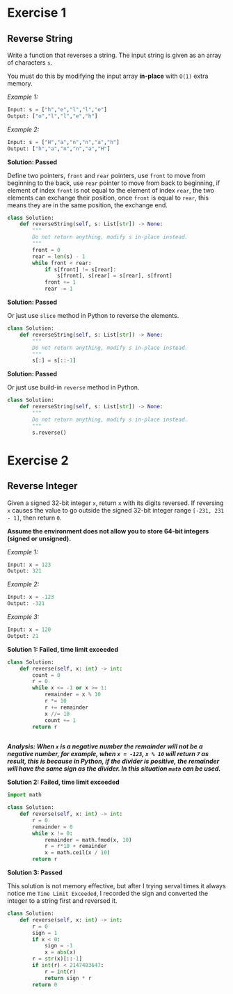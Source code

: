 # Exercise 1

## Reverse String

Write a function that reverses a string. The input string is given as an array of characters `s`.

You must do this by modifying the input array **in-place** with `O(1)` extra memory.

_Example 1:_
```py
Input: s = ["h","e","l","l","o"]
Output: ["o","l","l","e","h"]
```

_Example 2:_
```py
Input: s = ["H","a","n","n","a","h"]
Output: ["h","a","n","n","a","H"]
```

**Solution: Passed**

Define two pointers, `front` and `rear` pointers, use `front` to move from beginning to the back, use `rear` pointer to move from back to beginning, if element of index `front` is not equal to the element of index `rear`, the two elements can exchange their position, once `front` is equal to `rear`, this means they are in the same position, the exchange end.
```py
class Solution:
    def reverseString(self, s: List[str]) -> None:
        """
        Do not return anything, modify s in-place instead.
        """
        front = 0
        rear = len(s) - 1
        while front < rear:
            if s[front] != s[rear]:
                s[front], s[rear] = s[rear], s[front]
            front += 1
            rear -= 1
```

**Solution: Passed**

Or just use `slice` method in Python to reverse the elements.
```py
class Solution:
    def reverseString(self, s: List[str]) -> None:
        """
        Do not return anything, modify s in-place instead.
        """
        s[:] = s[::-1]   
```

**Solution: Passed**

Or just use build-in `reverse` method in Python.
```py
class Solution:
    def reverseString(self, s: List[str]) -> None:
        """
        Do not return anything, modify s in-place instead.
        """
        s.reverse()
```


# Exercise 2

## Reverse Integer

Given a signed 32-bit integer `x`, return `x` with its digits reversed. If reversing `x` causes the value to go outside the signed 32-bit integer range `[-231, 231 - 1]`, then return `0`.

**Assume the environment does not allow you to store 64-bit integers (signed or unsigned).**

_Example 1:_
```py
Input: x = 123
Output: 321
```

_Example 2:_
```py
Input: x = -123
Output: -321
```

_Example 3:_
```py
Input: x = 120
Output: 21
```

**Solution 1: Failed, time limit exceeded**
```py
class Solution:
    def reverse(self, x: int) -> int:
        count = 0
        r = 0
        while x <= -1 or x >= 1:
            remainder = x % 10
            r *= 10
            r += remainder
            x //= 10
            count += 1
        return r
        
```

_**Analysis: When `x` is a negative number the remainder will not be a negative number, for example, when `x = -123`, `x % 10` will return `7` as result, this is because in Python, if the divider is positive, the remainder will have the same sign as the divider. In this situation `math` can be used.**_

**Solution 2: Failed, time limit exceeded**
```py
import math

class Solution:
    def reverse(self, x: int) -> int:
        r = 0
        remainder = 0
        while x != 0:
            remainder = math.fmod(x, 10)
            r = r*10 + remainder
            x = math.ceil(x / 10)
        return r
```

**Solution 3: Passed**

This solution is not memory effective, but after I trying serval times it always notice me `Time Limit Exceeded`, I recorded the sign and converted the integer to a string first and reversed it.
```py
class Solution:
    def reverse(self, x: int) -> int:
        r = 0
        sign = 1
        if x < 0:
            sign = -1
            x = abs(x)
        r = str(x)[::-1]
        if int(r) < 2147483647:
            r = int(r)
            return sign * r
        return 0
```




